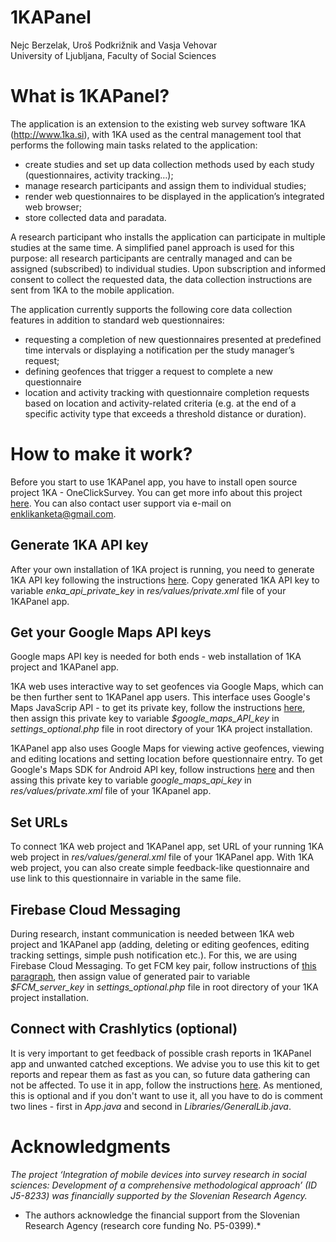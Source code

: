 # 1KAPanel
Nejc Berzelak, Uroš Podkrižnik and Vasja Vehovar  
University of Ljubljana, Faculty of Social Sciences

# What is 1KAPanel?

The application is an extension to the existing web survey software 1KA (http://www.1ka.si), with 1KA used as the central management tool that performs the following main tasks related to the application:
-	create studies and set up data collection methods used by each study (questionnaires, activity tracking…);
-	manage research participants and assign them to individual studies;
-	render web questionnaires to be displayed in the application’s integrated web browser;
-	store collected data and paradata.

A research participant who installs the application can participate in multiple studies at the same time. A simplified panel approach is used for this purpose: all research participants are centrally managed and can be assigned (subscribed) to individual studies. Upon subscription and informed consent to collect the requested data, the data collection instructions are sent from 1KA to the mobile application. 

The application currently supports the following core data collection features in addition to standard web questionnaires:
-	requesting a completion of new questionnaires presented at predefined time intervals or displaying a notification per the study manager’s request;
-	defining geofences that trigger a request to complete a new questionnaire
-	location and activity tracking with questionnaire completion requests based on location and activity-related criteria (e.g. at the end of a specific activity type that exceeds a threshold distance or duration).

# How to make it work?
Before you start to use 1KAPanel app, you have to install open source project 1KA - OneClickSurvey. You can get more info about this project [here](https://www.1ka.si/d/en/about/uses-of-1ka-services/own-installation). You can also contact user support via e-mail on enklikanketa@gmail.com.

## Generate 1KA API key
After your own installation of 1KA project is running, you need to generate 1KA API key following the instructions [here](https://www.1ka.si/d/en/about/1ka-api/api-key). Copy generated 1KA API key to variable *enka_api_private_key* in *res/values/private.xml* file of your 1KAPanel app.

## Get your Google Maps API keys
Google maps API key is needed for both ends - web installation of 1KA project and 1KAPanel app. 

1KA web uses interactive way to set geofences via Google Maps, which can be then further sent to 1KAPanel app users. This interface uses Google's Maps JavaScrip API - to get its private key, follow the instructions [here](https://developers.google.com/maps/documentation/javascript/get-api-key), then assign this private key to variable *$google_maps_API_key* in *settings_optional.php* file in root directory of your 1KA project installation.

1KAPanel app also uses Google Maps for viewing active geofences, viewing and editing locations and setting location before questionnaire entry. To get Google's Maps SDK for Android API key, follow instructions [here](https://developers.google.com/maps/documentation/android-sdk/get-api-key) and then assing this private key to variable *google_maps_api_key* in *res/values/private.xml* file of your 1KApanel app.

## Set URLs
To connect 1KA web project and 1KAPanel app, set URL of your running 1KA web project in *res/values/general.xml* file of your 1KAPanel app. With 1KA web project, you can also create simple feedback-like questionnaire and use link to this questionnaire in variable in the same file.

## Firebase Cloud Messaging
During research, instant communication is needed between 1KA web project and 1KAPanel app (adding, deleting or editing geofences, editing tracking settings, simple push notification etc.). For this, we are using Firebase Cloud Messaging. To get FCM key pair, follow instructions of [this paragraph](https://firebase.google.com/docs/cloud-messaging/js/client#configure_web_credentials_with_fcm), then assign value of generated pair to variable *$FCM_server_key* in *settings_optional.php* file in root directory of your 1KA project installation.

## Connect with Crashlytics (optional)
It is very important to get feedback of possible crash reports in 1KAPanel app and unwanted catched exceptions. We advise you to use this kit to get reports and repear them as fast as you can, so future data gathering can not be affected. To use it in app, follow the instructions [here](https://firebase.google.com/docs/crashlytics/get-started?platform=android&utm_source=fabric&utm_medium=inline_banner&utm_campaign=fabric_sunset&utm_content=kits_crashlytics). As mentioned, this is optional and if you don't want to use it, all you have to do is comment two lines - first in *App.java* and second in *Libraries/GeneralLib.java*.

# Acknowledgments
*The project ‘Integration of mobile devices into survey research in social sciences: Development of a comprehensive methodological approach’ (ID J5-8233) was financially supported by the Slovenian Research Agency.*

* The authors acknowledge the financial support from the Slovenian Research Agency (research core funding No. P5-0399).*
